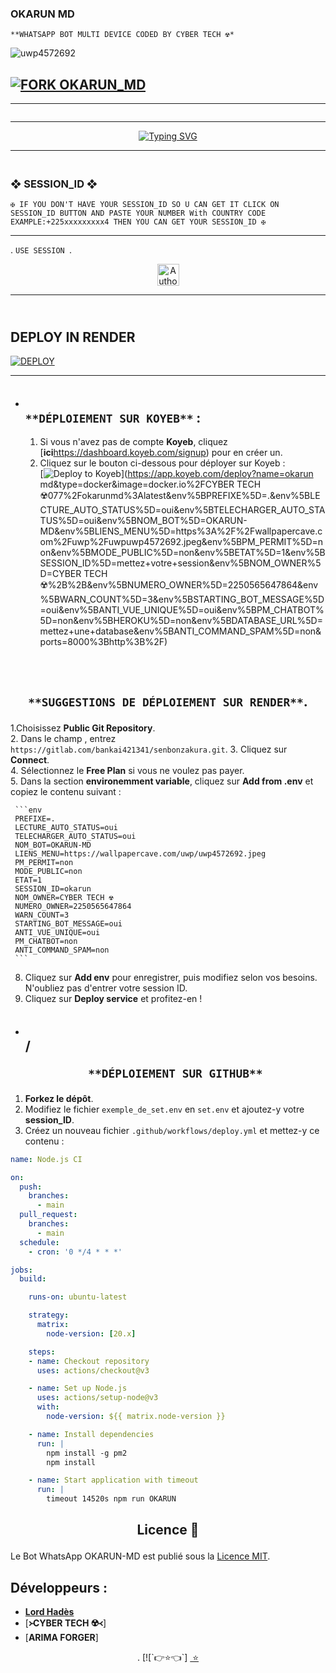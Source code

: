 ### **OKARUN MD**


```**WHATSAPP BOT MULTI DEVICE CODED BY CYBER TECH ☢️*```


![uwp4572692](https://github.com/user-attachments/assets/bd2f07b0-eed0-4ce8-8386-c2310cafa59c)







##           [![FORK OKARUN_MD](https://img.shields.io/badge/FORK%20-OKARUN%20MD-yellow)](github.com/Lordhades-qp/Okarun-md/fork)

-------

 <p align="center">
  <a href="#"><img src="http://readme-typing-svg.herokuapp.com?color=00008B&center=true&vCenter=true&multiline=false&lines=`ARIMA+FORGER+DU+CLAN+ÉTERNEL`" alt="">

<br>

--------

       
<p align="center">
  <a href="https://git.io/typing-svg"><img src="https://readme-typing-svg.demolab.com?font=EB+Garamond&weight=800&size=28&duration=4000&pause=1000&random=false&width=435&lines=+•★⃝ OKARUN-+MD★⃝•;MULTI-DEVICE+WHATSAPP+BOT;DEVELOPED+BY+CYBER TECH ☢️;DECEMBER+2024." alt="Typing SVG" /></a>
 </p>


--------


### <br>    ❖ SESSION_ID ❖


`✠ IF YOU DON'T HAVE YOUR SESSION_ID SO U CAN GET IT CLICK ON SESSION_ID BUTTON AND PASTE YOUR NUMBER With COUNTRY CODE EXAMPLE:+225xxxxxxxxx4 THEN YOU CAN GET YOUR SESSION_ID ✠`

----------
. `USE SESSION `.
<p align="center">
<a href="https://cyber-tech-session-generator.onrender.com"><img height= "35" title="Author" src="https://img.shields.io/badge/GET SESSION ID:1-black?style=for-the-badge&logo=render"></a>
<p/>


---------------


## <br>   DEPLOY IN RENDER
<a href='https://dashboard.render.com' target="_blank"><img alt='DEPLOY' src='https://img.shields.io/badge/RENDER-h?color=maroon&style=for-the-badge&logo=render'/></a></p>


----------


- ## <br>  `**DÉPLOIEMENT SUR KOYEB**` :
  1. Si vous n'avez pas de compte **Koyeb**, cliquez [**ici**https://dashboard.koyeb.com/signup) pour en créer un.
  2. Cliquez sur le bouton ci-dessous pour déployer sur Koyeb :<br>
     [![Deploy to Koyeb](https://www.koyeb.com/static/images/deploy/button.svg)](https://app.koyeb.com/deploy?name=okarun md&type=docker&image=docker.io%2FCYBER TECH ☢️077%2Fokarunmd%3Alatest&env%5BPREFIXE%5D=.&env%5BLECTURE_AUTO_STATUS%5D=oui&env%5BTELECHARGER_AUTO_STATUS%5D=oui&env%5BNOM_BOT%5D=OKARUN-MD&env%5BLIENS_MENU%5D=https%3A%2F%2Fwallpapercave.com%2Fuwp%2Fuwpuwp4572692.jpeg&env%5BPM_PERMIT%5D=non&env%5BMODE_PUBLIC%5D=non&env%5BETAT%5D=1&env%5BSESSION_ID%5D=mettez+votre+session&env%5BNOM_OWNER%5D=CYBER TECH ☢️%2B%2B&env%5BNUMERO_OWNER%5D=2250565647864&env%5BWARN_COUNT%5D=3&env%5BSTARTING_BOT_MESSAGE%5D=oui&env%5BANTI_VUE_UNIQUE%5D=oui&env%5BPM_CHATBOT%5D=non&env%5BHEROKU%5D=non&env%5BDATABASE_URL%5D=mettez+une+database&env%5BANTI_COMMAND_SPAM%5D=non&ports=8000%3Bhttp%3B%2F)



## <br> <p align="center"> `**SUGGESTIONS DE DÉPLOIEMENT SUR RENDER**`.

  1.Choisissez **Public Git Repository**.  
  2. Dans le champ , entrez `https://gitlab.com/bankai421341/senbonzakura.git`.
  3. Cliquez sur **Connect**.  
  4. Sélectionnez le **Free Plan** si vous ne voulez pas payer.  
  5. Dans la section **environemment variable**, cliquez sur 
  **Add from .env** et copiez le contenu suivant :

     ```env
     PREFIXE=.
     LECTURE_AUTO_STATUS=oui
     TELECHARGER_AUTO_STATUS=oui
     NOM_BOT=OKARUN-MD
     LIENS_MENU=https://wallpapercave.com/uwp/uwp4572692.jpeg
     PM_PERMIT=non
     MODE_PUBLIC=non
     ETAT=1
     SESSION_ID=okarun
     NOM_OWNER=CYBER TECH ☢️
     NUMERO_OWNER=2250565647864
     WARN_COUNT=3
     STARTING_BOT_MESSAGE=oui
     ANTI_VUE_UNIQUE=oui
     PM_CHATBOT=non
     ANTI_COMMAND_SPAM=non
     ```

  8. Cliquez sur **Add env** pour enregistrer, puis modifiez selon vos besoins. N'oubliez pas d'entrer votre session ID.  
  9. Cliquez sur **Deploy service** et profitez-en !


 - ## <br>/<p align="center">   `**DÉPLOIEMENT SUR GITHUB**`

  1. **Forkez le dépôt**.
  2. Modifiez le fichier `exemple_de_set.env` en `set.env` et ajoutez-y votre **session_ID**.
  3. Créez un nouveau fichier `.github/workflows/deploy.yml` et mettez-y ce contenu :

```yml
name: Node.js CI

on:
  push:
    branches:
      - main
  pull_request:
    branches:
      - main
  schedule:
    - cron: '0 */4 * * *'

jobs:
  build:

    runs-on: ubuntu-latest

    strategy:
      matrix:
        node-version: [20.x]

    steps:
    - name: Checkout repository
      uses: actions/checkout@v3

    - name: Set up Node.js
      uses: actions/setup-node@v3
      with:
        node-version: ${{ matrix.node-version }}

    - name: Install dependencies
      run: |
        npm install -g pm2
        npm install

    - name: Start application with timeout
      run: |
        timeout 14520s npm run OKARUN

```



## <p align="center"> Licence 📜

Le Bot WhatsApp OKARUN-MD est publié sous la [Licence MIT](https://opensource.org/licenses/MIT).




## Développeurs :
- [**Lord Hadès**](github.com/lordhades-qp/okarun-md)
- [**᚛CYBER TECH ☢️᚜**]
- [**ARIMA FORGER**]


<p align="center">. [![`👉⭐👈`]
 <a href="#"><img src="http://readme-typing-svg.herokuapp.com?
color=00008&center=true&vcenter=true&multiline=false&lines=`THANK+YOU+FOR+FORK+AND+DONT+FORGET-GIVE+STAR+FOR+ENCOURAGE-US`" alt="">
 ⭐
